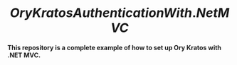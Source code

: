 # __$$Ory Kratos Authentication With .Net MVC$$__
__This repository is a complete example of how to set up Ory Kratos with .NET MVC.__